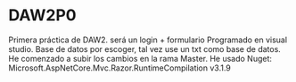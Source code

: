 # DAW2P0
Primera práctica de DAW2. será un login + formulario
Programado en visual studio.
Base de datos por escoger, tal vez use un txt como base de datos.
He comenzado a subir los cambios en la rama Master.
He usado Nuget: Microsoft.AspNetCore.Mvc.Razor.RuntimeCompilation v3.1.9
